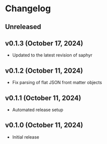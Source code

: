 # Changelog

<!--
    Add changes to the Unreleased section during development.
    Do not change this header — the GitHub action that releases
    this project will edit this file and add the version header for you.
    The Unreleased block will also be used for the GitHub release notes.
-->

## Unreleased

## v0.1.3 (October 17, 2024)

* Updated to the latest revision of saphyr

## v0.1.2 (October 11, 2024)

* Fix parsing of flat JSON front matter objects

## v0.1.1 (October 11, 2024)

* Automated release setup

## v0.1.0 (October 11, 2024)

* Initial release
